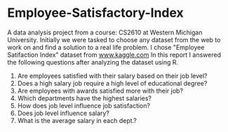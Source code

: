 # Employee-Satisfactory-Index

A data analysis project from a course: CS2610 at Western Michigan University. Initially we were tasked to choose any dataset from the web to work on and find a solution to a real life problem. I chose "Employee Satifaction Index" dataset from www.kaggle.com 
In this report I answered the following questions after analyzing the dataset using R.
1. Are employees satisfied with their salary based on their job level? 
2. Does a high salary job require a high level of educational degree? 
3. Are employees with awards satisfied more with their job?
4. Which departments have the highest salaries? 
5. How does job level influence job satisfaction? 
6. Does job level influence salary? 
7. What is the average salary in each dept.? 

